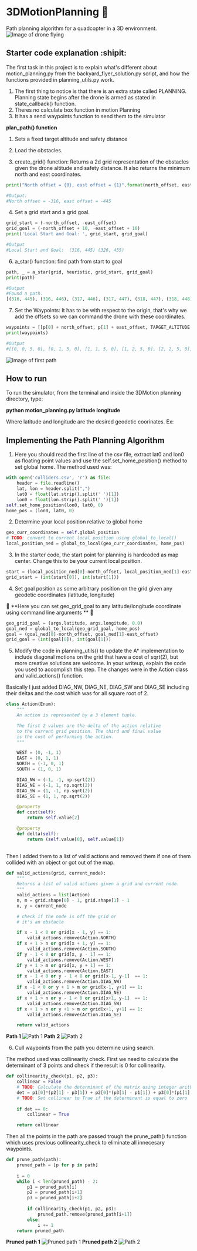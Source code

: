 # 3DMotionPlanning :helicopter:

Path planning algorithm for a quadcopter in a 3D environment.
![Image of drone flying](https://github.com/lorenzoajt/3DMotionPlanning/blob/master/misc/flying.png)

## Starter code explanation :shipit:
The first task in this project is to explain what's different about motion_planning.py from the backyard_flyer_solution.py script, and how the functions provided in planning_utils.py work.

1. The first thing to notice is that there is an extra state called PLANNING. Planning state begins after the drone is armed as stated in state_callback() function.
2. Theres no calculate box function in motion Planning
3. It has a send waypoints function to send them to the simulator

**plan_path() function**

1. Sets a fixed target altitude and safety distance

2. Load the obstacles. 

3. create_grid() function: Returns a 2d grid representation of the obstacles given the drone altitude and safety distance. It also returns the minimum north  and east coordinates.
```python
print("North offset = {0}, east offset = {1}".format(north_offset, east_offset))

#Output:
#North offset = -316, east offset = -445

```

4. Set a grid start and a grid goal. 
````python
grid_start = (-north_offset, -east_offset)
grid_goal = (-north_offset + 10, -east_offset + 10)
print('Local Start and Goal: ', grid_start, grid_goal)

#Output
#Local Start and Goal:  (316, 445) (326, 455)
````

6. a_star() function: find path from start to goal
````python
path, _ = a_star(grid, heuristic, grid_start, grid_goal)
print(path)

#Output
#Found a path.
[(316, 445), (316, 446), (317, 446), (317, 447), (318, 447), (318, 448), (319, 448), (319, 449), (320, 449), (320, 450), (321, 450), (321, 451), (322, 451), (322, 452), (323, 452), (323, 453), (324, 453), (324, 454), (325, 454), (325, 455), (326, 455)]
````


7. Set the Waypoints: It has to be with respect to the origin, that's why we add the offsets so we can command the drone with these coordinates.
```python
waypoints = [[p[0] + north_offset, p[1] + east_offset, TARGET_ALTITUDE, 0] for p in path]
print(waypoints)

#Output
#[[0, 0, 5, 0], [0, 1, 5, 0], [1, 1, 5, 0], [1, 2, 5, 0], [2, 2, 5, 0], [2, 3, 5, 0], [3, 3, 5, 0], [3, 4, 5, 0], [4, 4, 5, 0], [4, 5, 5, 0], [5, 5, 5, 0], [5, 6, 5, 0], [6, 6, 5, 0], [6, 7, 5, 0], [7, 7, 5, 0], [7, 8, 5, 0], [8, 8, 5, 0], [8, 9, 5, 0], [9, 9, 5, 0], [9, 10, 5, 0], [10, 10, 5, 0]]
````

![Image of first path](https://github.com/lorenzoajt/3DMotionPlanning/blob/master/misc/first.png)

## How to run
To run the simulator, from the terminal and inside the 3DMotion planning directory, type: 

**python motion_planning.py latitude longitude**

Where latitude and longitude are the desired geodetic coorinates. Ex:


## Implementing the Path Planning Algorithm
1. Here you should read the first line of the csv file, extract lat0 and lon0 as floating point values and use the self.set_home_position() method to set global home. The method used was: 
```python
with open('colliders.csv', 'r') as file:
    header = file.readline()
    lat, lon = header.split(",")
    lat0 = float(lat.strip().split(' ')[1])
    lon0 = float(lon.strip().split(' ')[1])
self.set_home_position(lon0, lat0, 0)
home_pos = (lon0, lat0, 0)

```

2. Determine your local position relative to global home 
```python
geo_curr_coordinates = self.global_position
# TODO: convert to current local position using global_to_local()
local_position_ned = global_to_local(geo_curr_coordinates, home_pos)

````
3. In the starter code, the start point for planning is hardcoded as map center. Change this to be your current local position.

```python
start = (local_position_ned[0]-north_offset, local_position_ned[1]-east_offset)
grid_start = (int(start[0]), int(start[1]))
```

4. Set goal position as some arbitrary position on the grid given any geodetic coordinates (latitude, longitude)

:rotating_light: **Here you can set geo_grid_goal to any latitude/longitude coordinate using command line arguments ** :rotating_light:	

```python
geo_grid_goal = (args.latitude, args.longitude, 0.0)
goal_ned = global_to_local(geo_grid_goal, home_pos)
goal = (goal_ned[0]-north_offset, goal_ned[1]-east_offset)
grid_goal = (int(goal[0]), int(goal[1]))
```

5. Modify the code in planning_utils() to update the A* implementation to include diagonal motions on the grid that have a cost of sqrt(2), but more creative solutions are welcome. In your writeup, explain the code you used to accomplish this step. The changes were in the Action class and valid_actions() function. 

Basically I just added DIAG_NW, DIAG_NE, DIAG_SW and DIAG_SE including their deltas and the cost which was for all square root of 2.
```python
class Action(Enum):
    """
    An action is represented by a 3 element tuple.

    The first 2 values are the delta of the action relative
    to the current grid position. The third and final value
    is the cost of performing the action.
    """

    WEST = (0, -1, 1)
    EAST = (0, 1, 1)
    NORTH = (-1, 0, 1)
    SOUTH = (1, 0, 1)

    DIAG_NW = (-1, -1, np.sqrt(2))
    DIAG_NE = (-1, 1, np.sqrt(2))
    DIAG_SW = (1, -1, np.sqrt(2))
    DIAG_SE = (1, 1, np.sqrt(2))

    @property
    def cost(self):
        return self.value[2]

    @property
    def delta(self):
        return (self.value[0], self.value[1])
	
````
Then I added them to a list of valid actions and removed them if one of them collided with an object or got out of the map. 

```python
def valid_actions(grid, current_node):
    """
    Returns a list of valid actions given a grid and current node.
    """
    valid_actions = list(Action)
    n, m = grid.shape[0] - 1, grid.shape[1] - 1
    x, y = current_node

    # check if the node is off the grid or
    # it's an obstacle

    if x - 1 < 0 or grid[x - 1, y] == 1:
        valid_actions.remove(Action.NORTH)
    if x + 1 > n or grid[x + 1, y] == 1:
        valid_actions.remove(Action.SOUTH)
    if y - 1 < 0 or grid[x, y - 1] == 1:
        valid_actions.remove(Action.WEST)
    if y + 1 > m or grid[x, y + 1] == 1:
        valid_actions.remove(Action.EAST)
    if x - 1 < 0 or y - 1 < 0 or grid[x-1, y-1]  == 1:
        valid_actions.remove(Action.DIAG_NW)
    if x -1 < 0 or y + 1 > m or grid[x-1, y+1] == 1:
        valid_actions.remove(Action.DIAG_NE)
    if x + 1 > n or y - 1 < 0 or grid[x+1, y-1]  == 1:
        valid_actions.remove(Action.DIAG_SW)
    if x + 1 > n or y +1 > m or grid[x+1, y+1] == 1:
        valid_actions.remove(Action.DIAG_SE)

    return valid_actions
```
**Path 1**
![Path 1 ](https://github.com/lorenzoajt/3DMotionPlanning/blob/master/misc/path1.png)
**Path 2**
![Path 2 ](https://github.com/lorenzoajt/3DMotionPlanning/blob/master/misc/path2.png)

6. Cull waypoints from the path you determine using search.

The method used was collinearity check.
First we need to calculate the determinant of 3 points and check if the result is 0 for collinearity.
```python
def collinearity_check(p1, p2, p3): 
    collinear = False
    # TODO: Calculate the determinant of the matrix using integer arithmetic 
    det = p1[0]*(p2[1] - p3[1]) + p2[0]*(p3[1] - p1[1]) + p3[0]*(p1[1] - p2[1])
    # TODO: Set collinear to True if the determinant is equal to zero
    
    if det == 0:
        collinear = True

    return collinear
```
Then all the points in the path are passed trough the prune_path() function which uses previous collinearity_check to eliminate all innecesary waypoints.

```python
def prune_path(path):
    pruned_path = [p for p in path]
    
    i = 0
    while i < len(pruned_path) - 2:
        p1 = pruned_path[i]
        p2 = pruned_path[i+1]
        p3 = pruned_path[i+2]
        
        if collinearity_check(p1, p2, p3):
            pruned_path.remove(pruned_path[i+1])
        else:
            i += 1
    return pruned_path
```

**Pruned path 1**
![Pruned path 1 ](https://github.com/lorenzoajt/3DMotionPlanning/blob/master/misc/pruned_path1.png)
**Pruned path 2**
![Path 2 ](https://github.com/lorenzoajt/3DMotionPlanning/blob/master/misc/pruned2.png)








